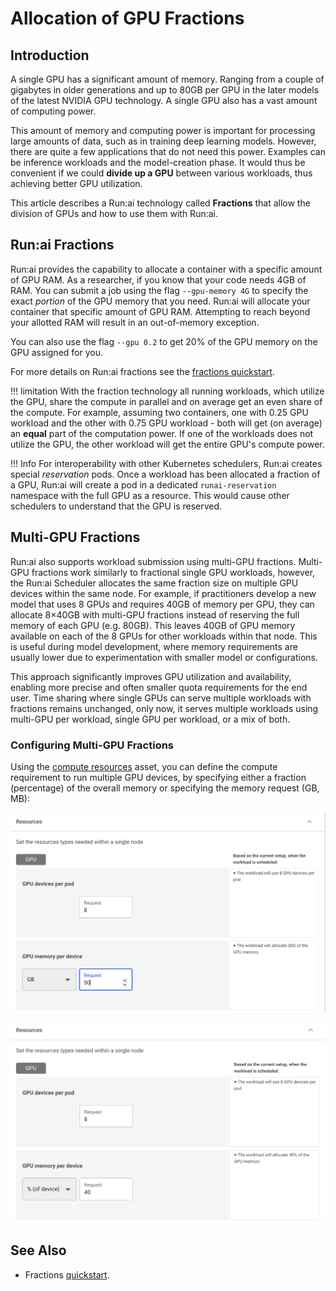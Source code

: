 # Allocation of GPU Fractions

##  Introduction

A single GPU has a significant amount of memory. Ranging from a couple of gigabytes in older generations and up to 80GB per GPU in the later models of the latest NVIDIA GPU technology. A single GPU also has a vast amount of computing power. 

This amount of memory and computing power is important for processing large amounts of data, such as in training deep learning models. However, there are quite a few applications that do not need this power. Examples can be inference workloads and the model-creation phase. It would thus be convenient if we could __divide up a GPU__ between various workloads, thus achieving better GPU utilization. 

This article describes a Run:ai technology called __Fractions__ that allow the division of GPUs and how to use them with Run:ai.

## Run:ai Fractions

Run:ai provides the capability to allocate a container with a specific amount of GPU RAM. As a researcher, if you know that your code needs 4GB of RAM. You can submit a job using the flag `--gpu-memory 4G` to specify the exact _portion_ of the GPU memory that you need. Run:ai will allocate your container that specific amount of GPU RAM. Attempting to reach beyond your allotted RAM will result in an out-of-memory exception. 

You can also use the flag `--gpu 0.2` to get 20% of the GPU memory on the GPU assigned for you. 

For more details on Run:ai fractions see the [fractions quickstart](../Walkthroughs/walkthrough-fractions.md).


!!! limitation
    With the fraction technology all running workloads, which utilize the GPU, share the compute in parallel and on average get an even share of the compute. For example, assuming two containers, one with 0.25 GPU workload and the other with 0.75 GPU workload - both will get (on average) an __equal__ part of the computation power. If one of the workloads does not utilize the GPU, the other workload will get the entire GPU's compute power.

!!! Info
    For interoperability with other Kubernetes schedulers, Run:ai creates special _reservation_ pods. Once a workload has been allocated a fraction of a GPU, Run:ai will create a pod in a dedicated `runai-reservation` namespace with the full GPU as a resource. This would cause other schedulers to understand that the GPU is reserved.    

## Multi-GPU Fractions

Run:ai also supports workload submission using multi-GPU fractions. Multi-GPU fractions work similarly to fractional single GPU workloads, however, the Run:ai Scheduler allocates the same fraction size on multiple GPU devices within the same node. For example, if practitioners  develop a new model that uses 8 GPUs and requires 40GB of memory per GPU, they can allocate 8×40GB with multi-GPU fractions instead of reserving the full memory of each GPU (e.g. 80GB). This leaves 40GB of GPU memory available on each of the 8 GPUs for other workloads within that node. This is useful during model development, where memory requirements are usually lower due to experimentation with smaller model or configurations. 

This approach significantly improves GPU utilization and availability, enabling more precise and often smaller quota requirements for the end user. Time sharing where single GPUs can serve multiple workloads with fractions remains unchanged, only now, it serves multiple workloads using multi-GPU per workload, single GPU per workload, or a mix of both.

### Configuring Multi-GPU Fractions

Using the [compute resources](../workloads/assets/compute.md) asset,  you can define the compute requirement to run multiple GPU devices, by specifying either a fraction (percentage) of the overall memory or specifying the memory request (GB, MB): 

![](img/fractions-example1.png)

![](img/fractions-example2.png)

## See Also

* Fractions [quickstart](../Walkthroughs/walkthrough-fractions.md).


